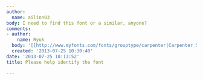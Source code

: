```yaml
---
author:
  name: ailinn03
body: I need to find this font or a similar, anyone?
comments:
- author:
    name: Ryuk
  body: '[[http://www.myfonts.com/fonts/grouptype/carpenter|Carpenter Script]]'
  created: '2013-07-25 10:30:40'
date: '2013-07-25 10:13:52'
title: Please help identify the font

---
```

